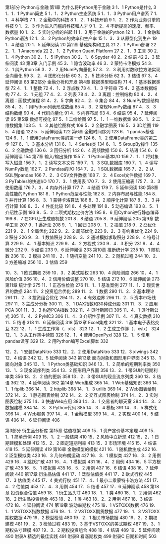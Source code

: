 第1部分 Python与金融
第1章 为什么将Python用于金融 3
1．1 Python是什么 3
1．1．1 Python简史 5
1．1．2 Python生态系统 5
1．1．3 Python用户谱系 7
1．1．4 科学栈 7
1．2 金融中的科技 8
1．2．1 科技开销 9
1．2．2 作为业务引擎的科技 9
1．2．3 作为进入门槛的科技和人才 9
1．2．4 不断提高的速度、频率、数据量 10
1．2．5 实时分析的兴起 11
1．3 用于金融的Python 12
1．3．1 金融和Python语法 12
1．3．2 Python的效率和生产率 15
1．3．3 从原型化到生产 19
1．4 结语 20
1．5 延伸阅读 20
第2章 基础架构和工具 21
2．1 Python部署 22
2．1．1 Anaconda 22
2．1．2 Python Quant Platform 27
2．1．3 工具 30
2．1．4 Python 30
2．1．5 IPython 30
2．1．6 Spyder 40
2．2 结语 42
2．3 延伸阅读 43
第3章 入门示例 45
3．1 隐含波动率 46
3．2 蒙特卡洛模拟 54
3．2．1 纯Python 56
3．2．2 用NumPy向量化 57
3．2．3 利用对数欧拉方法实现全向量化 59
3．2．4 图形化分析 60
3．2．5 技术分析 62
3．3 结语 67
3．4 延伸阅读 68
第2部分 金融分析和开发
第4章 数据类型和结构 71
4．1 基本数据类型 72
4．1．1 整数 72
4．1．2 浮点数 73
4．1．3 字符串 75
4．2 基本数据结构 77
4．2．1 元组 77
4．2．2 列表 78
4．2．3 离题：控制结构 80
4．2．4 离题：函数式编程 81
4．2．5 字典 82
4．2．6 集合 84
4．3 NumPy数据结构 85
4．3．1 用Python列表形成数组 85
4．3．2 常规NumPy数组 87
4．3．3 结构数组 90
4．4 代码向量化 91
4．5 内存布局 93
4．6 结语 95
4．7 延伸阅读 95
第5章 数据可视化 97
5．1 二维绘图 97
5．1．1 一维数据集 98
5．1．2 二维数据集 103
5．1．3 其他绘图样式 109
5．2 金融学图表 116
5．3 3D绘图 119
5．4 结语 122
5．5 延伸阅读 122
第6章 金融时间序列 123
6．1 pandas基础 124
6．1．1 使用DataFrame类的第一步 124
6．1．2 使用DataFrame类的第二步 127
6．1．3 基本分析 131
6．1．4 Series类 134
6．1．5 GroupBy操作 135
6．2 金融数据 136
6．3 回归分析 142
6．4 高频数据 150
6．5 结语 154
6．6 延伸阅读 154
第7章 输入/输出操作 155
7．1 Python基本I/O 156
7．1．1 将对象写入磁盘 156
7．1．2 读写文本文件 159
7．1．3 SQL数据库 160
7．1．4 读写NumPy数组 162
7．2 Pandas的I/O 164
7．2．1 SQL数据库 165
7．2．2 从SQL到pandas 166
7．2．3 CSV文件数据 168
7．2．4 Excel文件数据 169
7．3 PyTables的快速I/O 170
7．3．1 使用表 170
7．3．2 使用压缩表 175
7．3．3 使用数组 176
7．3．4 内存外计算 177
7．4 结语 179
7．5 延伸阅读 180
第8章 高性能的Python 181
8．1 Python范型与性能 182
8．2 内存布局与性能 184
8．3 并行计算 186
8．3．1 蒙特卡洛算法 186
8．3．2 顺序化计算 187
8．3．3 并行计算 188
8．3．4 性能比较 191
8．4 多处理 191
8．5 动态编译 193
8．5．1 介绍性示例 193
8．5．2 二项式期权定价方法 195
8．6 用Cython进行静态编译 199
8．7 在GPU上生成随机数 201
8．8 结语 205
8．9 延伸阅读 205
第9章 数学工具 207
9．1 逼近法 208
9．1．1 回归 208
9．1．2 插值 218
9．2 凸优化 221
9．2．1 全局优化 222
9．2．2 局部优化 223
9．2．3 有约束优化 224
9．3 积分 226
9．3．1 数值积分 228
9．3．2 通过模拟求取积分 228
9．4 符号计算 229
9．4．1 基本知识 229
9．4．2 方程式 230
9．4．3 积分 231
9．4．4 微分 232
9．5 结语 233
9．6 延伸阅读 233
第10章 推断统计学 235
10．1 随机数 236
10．2 模拟 241
10．2．1 随机变量 241
10．2．2 随机过程 244
10．2．3 方差缩减 256
10．3 估值 259

10．3．1 欧式期权 259
10．3．2 美式期权 263
10．4 风险测度 266
10．4．1 风险价值 266
10．4．2 信用价值调整 270
10．5 结语 272
10．6 延伸阅读 273
第11章 统计学 275
11．1 正态性检验 276
11．1．1 基准案例 277
11．1．2 现实世界的数据 284
11．2 投资组合优化 289
11．2．1 数据 290
11．2．2 基本理论 291
11．2．3 投资组合优化 294
11．2．4 有效边界 296
11．2．5 资本市场线 297
11．3 主成分分析 300
11．3．1 DAX指数和30种成分股 301
11．3．2 应用PCA 301
11．3．3 构造PCA指数 302
11．4 贝叶斯回归 305
11．4．1 贝叶斯公式 305
11．4．2 PyMC3 306
11．4．3 介绍性示例 307
11．4．4 真实数据 310
11．5 结语 318
11．6 延伸阅读 318
第12章 Excel集成 321
12．1 基本电子表格交互 322
12．1．1 生成工作簿（．xls） 323
12．1．2 生成工作簿（．xslx） 324
12．1．3 从工作簿中读取 326
12．1．4 使用OpenPyxl 328
12．1．5 使用pandas读写 329
12．2 用Python编写Excel脚本 332

12．2．1 安装DataNitro 333
12．2．2 使用DataNitro 333
12．3 xlwings 342
12．4 结语 342
12．5 延伸阅读 343
第13章 面向对象和图形用户界面 345
13．1 面向对象 345
13．1．1 Python类基础知识 346
13．1．2 简单的短期利率类 350
13．1．3 现金流序列类 354
13．2 图形用户界面 356
13．2．1 带GUI的短期利率类 356
13．2．2 值的更新 358
13．2．3 带GUI的现金流序列类 360
13．3 结语 362
13．4 延伸阅读 362
第14章 Web集成 365
14．1 Web基础知识 366
14．1．1 ftplib 366
14．1．2 httplib 368
14．1．3 urllib 369
14．2 Web图表绘制 372
14．2．1 静态图表绘制 372
14．2．2 交互式图表绘制 374
14．2．3 实时图表绘制 375
14．3 快速Web应用 383
14．3．1 交易者的聊天室 384
14．3．2 数据建模 384
14．3．3 Python代码 385
14．3．4 模板 391
14．3．5 样式化 396
14．4 Web服务 397
14．4．1 金融模型 399
14．4．2 实现 400
14．5 结语 406
14．6 延伸阅读 406

第3部分 衍生品分析库
第15章 估值框架 409
15．1 资产定价基本定理 409
15．1．1 简单示例 409
15．1．2 一般结果 410
15．2 风险中立折现 412
15．2．1 日期建模和处理 412
15．2．2 固定短期利率 413
15．3 市场环境 415
15．4 结语 418
15．5 延伸阅读 419
第16章 金融模型的模拟 421
16．1 随机数生成 422
16．2 泛型模拟类 423
16．3 几何布朗运动 427
16．3．1 模拟类 427
16．3．2 用例 429
16．4 跳跃扩散 431
16．4．1 模拟类 431
16．4．2 用例 434
16．5 平方根扩散 435
16．5．1 模拟类 435
16．5．2 用例 437
16．6 结语 438
16．7 延伸阅读 440
第17章 衍生品估值 441
17．1 泛型估值类 441
17．2 欧式行权 445
17．3 估值类 445
17．4 美式行权 451
17．4．1 最小二乘蒙特卡洛方法 451
17．4．2 估值类 453
17．4．3 用例 454
17．5 结语 457
17．6 延伸阅读 458
第18章 投资组合估值 459
18．1 衍生品头寸 460
18．1．1 类 460
18．1．2 用例 462
18．2 衍生品投资组合 463
18．2．1 类 463
18．2．2 用例 467
18．3 结语 472
18．4 延伸阅读 474
第19章 波动率期权 475
19．1 VSTOXX数据 476
19．1．1 VSTOXX指数数据 476
19．1．2 VSTOXX期货数据 477
19．1．3 VSTOXX期权数据 479
19．2 模型检验 480
19．2．1 相关市场数据 480
19．2．2 期权建模 481
19．2．3 检验过程 483
19．3 基于VSTOXX的美式期权 487
19．3．1 期权头寸建模 487
19．3．2 期权投资组合 488
19．4 结语 489
19．5 延伸阅读 490
附录A 精选的最佳实践 491
附录B 看涨期权类 499
附录C 日期和时间 503